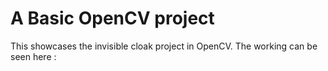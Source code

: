 # A Basic OpenCV project
This showcases the invisible cloak project in OpenCV. The working can be seen here :
